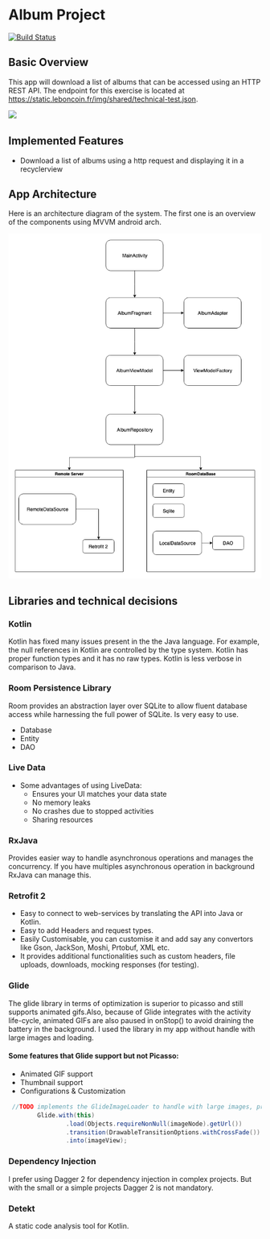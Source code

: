# Album Project

[![Build Status](https://travis-ci.org/anfederico/Clairvoyant.svg?branch=master)](https://travis-ci.org/anfederico/Clairvoyant)

## Basic Overview

 This app will download a list of albums that can be accessed using an HTTP REST API. The endpoint for this exercise is located at https://static.leboncoin.fr/img/shared/technical-test.json.
 
 ![](header.png)

## Implemented Features
- Download a list of albums using a http request and displaying it in a recyclerview

## App Architecture

Here is an architecture diagram of the system. The first one is an overview of the components using MVVM android arch.

![alt text](https://github.com/dirceudn/Album/blob/dev/MVVM-AlbumProject.png)

## Libraries and technical decisions

### Kotlin

Kotlin has fixed many issues present in the the Java language. For example, the null references in Kotlin are controlled by the type system. Kotlin has proper function types and it has no raw types. Kotlin is less verbose in comparison to Java. 

### Room Persistence Library 
Room provides an abstraction layer over SQLite to allow fluent database access while harnessing the full power of SQLite. Is very easy to use.
- Database
- Entity
- DAO

### Live Data
- Some advantages of using LiveData:
  - Ensures your UI matches your data state
  - No memory leaks
  - No crashes due to stopped activities
  - Sharing resources

### RxJava

 Provides easier way to handle asynchronous operations and manages the concurrency. If you have multiples asynchronous operation in background RxJava can manage this.
 
### Retrofit 2

- Easy to connect to web-services by translating the API into Java or Kotlin.
- Easy to add Headers and request types.
- Easily Customisable, you can customise it and add say any convertors like Gson, JackSon, Moshi, Prtobuf, XML etc.
- It provides additional functionalities such as custom headers, file uploads, downloads, mocking responses (for testing).
 
### Glide

The glide library in terms of optimization is superior to picasso and still supports animated gifs.Also, because of Glide integrates with the activity life-cycle, animated GIFs are also paused in onStop() to avoid draining the battery in the background. I used the library in my app without handle with large images and loading.
#### Some features that Glide support but not Picasso:
* Animated GIF support
* Thumbnail support
* Configurations & Customization


```java
 //TODO implements the GlideImageLoader to handle with large images, progress and cache.
        Glide.with(this)
                .load(Objects.requireNonNull(imageNode).getUrl())
                .transition(DrawableTransitionOptions.withCrossFade())
                .into(imageView);
```

### Dependency Injection

I prefer using Dagger 2 for dependency injection in complex projects. But with the small or a simple projects Dagger 2 is not mandatory. 

### Detekt

A static code analysis tool for Kotlin.
